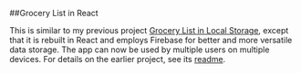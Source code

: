##Grocery List in React

This is similar to my previous project [Grocery List in Local Storage](https://github.com/gness1804/grocery-list-local-storage), except that it is rebuilt in React and employs Firebase for better and more versatile data storage. The app can now be used by multiple users on multiple devices. For details on the earlier project, see its [readme](https://github.com/gness1804/grocery-list-local-storage/blob/gh-pages/readme.md). 
